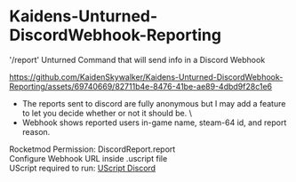 # Kaidens-Unturned-DiscordWebhook-Reporting
'/report' Unturned Command that will send info in a Discord Webhook

https://github.com/KaidenSkywalker/Kaidens-Unturned-DiscordWebhook-Reporting/assets/69740669/82711b4e-8476-41be-ae89-4dbd9f28c1e6

* The reports sent to discord are fully anonymous but I may add a feature to let you decide whether or not it should be.
\
* Webhook shows reported users in-game name, steam-64 id, and report reason.

Rocketmod Permission: DiscordReport.report
\
Configure Webhook URL inside .uscript file
\
UScript required to run: [UScript Discord](https://discord.gg/jKMxM5kcGN)
